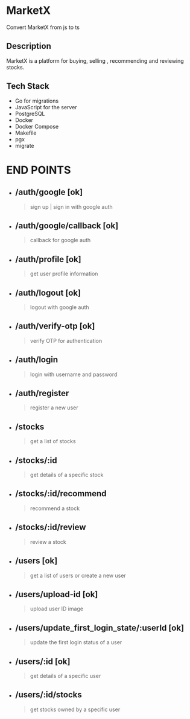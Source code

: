 # MarketX

Convert MarketX from js to ts

## Description

MarketX is a platform for buying, selling , recommending and reviewing stocks.

## Tech Stack

- Go for migrations
- JavaScript for the server
- PostgreSQL
- Docker
- Docker Compose
- Makefile
- pgx
- migrate

# END POINTS

- ## /auth/google [ok]
  > sign up | sign in with google auth
- ## /auth/google/callback [ok]
  > callback for google auth
- ## /auth/profile [ok]
  > get user profile information
- ## /auth/logout [ok]
  > logout with google auth
- ## /auth/verify-otp [ok]
  > verify OTP for authentication
- ## /auth/login
  > login with username and password
- ## /auth/register
  > register a new user
- ## /stocks
  > get a list of stocks
- ## /stocks/:id
  > get details of a specific stock
- ## /stocks/:id/recommend
  > recommend a stock
- ## /stocks/:id/review
  > review a stock
- ## /users [ok]
  > get a list of users or create a new user
- ## /users/upload-id [ok]
  > upload user ID image
- ## /users/update_first_login_state/:userId [ok]
  > update the first login status of a user
- ## /users/:id [ok]
  > get details of a specific user
- ## /users/:id/stocks
  > get stocks owned by a specific user

